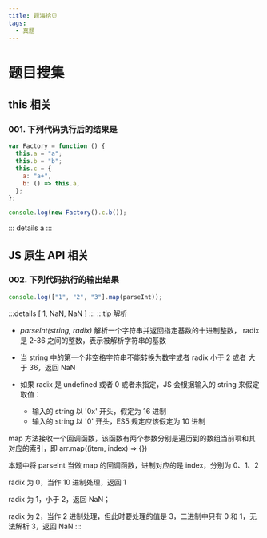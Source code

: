 ```yaml
---
title: 题海拾贝
tags:
  - 真题
---
```


# 题目搜集

## this 相关

### 001. 下列代码执行后的结果是

```js
var Factory = function () {
  this.a = "a";
  this.b = "b";
  this.c = {
    a: "a+",
    b: () => this.a,
  };
};

console.log(new Factory().c.b());
```

::: details
a
:::

## JS 原生 API 相关

### 002. 下列代码执行的输出结果

```js
console.log(["1", "2", "3"].map(parseInt));
```

:::details
[ 1, NaN, NaN ]
:::
:::tip
解析

- _parseInt(string, radix)_ 解析一个字符串并返回指定基数的十进制整数， radix 是 2-36 之间的整数，表示被解析字符串的基数

- 当 string 中的第一个非空格字符串不能转换为数字或者 radix 小于 2 或者 大于 36，返回 NaN

- 如果 radix 是 undefined 或者 0 或者未指定，JS 会根据输入的 string 来假定取值：
  - 输入的 string 以 '0x' 开头，假定为 16 进制
  - 输入的 string 以 '0' 开头，ES5 规定应该假定为 10 进制

map 方法接收一个回调函数，该函数有两个参数分别是遍历到的数组当前项和其对应的索引，即 arr.map((item, index) => {})

本题中将 parseInt 当做 map 的回调函数，进制对应的是 index，分别为 0、1、2

radix 为 0，当作 10 进制处理，返回 1

radix 为 1，小于 2，返回 NaN；

radix 为 2，当作 2 进制处理，但此时要处理的值是 3，二进制中只有 0 和 1，无法解析 3，返回 NaN
:::
